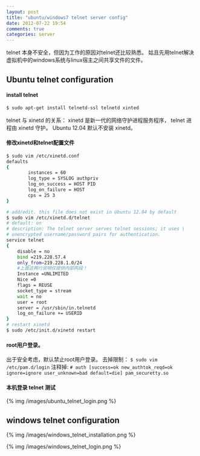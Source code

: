 ```yaml
---
layout: post
title: "ubuntu/windows7 telnet server config"
date: 2012-07-22 19:54
comments: true
categories: server
---
```


telnet 本身不安全，但因为工作的原因对telnet还比较熟悉。
姑且先用telnet解决虚拟机中的windows系统与linux宿主之间共享文件的文件。

<!--more-->

Ubuntu telnet configuration
--------------------

#### install telnet

``` bash install telnet
$ sudo apt-get install telnetd-ssl telnetd xinted
```
telnet 与 xinetd 的关系：
xinetd 是新一代的网络守护进程服务程序，
telnet 进程由 xinetd 守护。
Ubuntu 12.04 默认不安装 xinetd。

#### 修改xinetd和telnet配置文件

``` bash config xinetd and telnet
$ sudo vim /etc/xinetd.conf
defaults
{
        instances = 60
        log_type = SYSLOG authpriv
        log_on_success = HOST PID
        log_on_failure = HOST
        cps = 25 3
}

# add/edit. this file does not exist in Ubuntu 12.04 by default
$ sudo vim /etc/xinetd.d/telnet
# default: on
# description: The telnet server serves telnet sessions; it uses \
# unencrypted username/password pairs for authentication.
service telnet 
{
	disable = no 
	bind =219.228.57.4 
	only_from=219.228.1.0/24 
	#上面这两行说明仅提供内部网段！ 
	Instance =UNLIMITED 
	Nice =0
	flags = REUSE
	socket_type = stream
	wait = no
	user = root
	server = /usr/sbin/in.telnetd
	log_on_failure += USERID
}
# restart xinetd
$ sudo /etc/init.d/xinetd restart
```

#### root用户登录。

出于安全考虑，默认禁止root用户登录。
去掉限制：
`$ sudo vim /etc/pam.d/login`
注释掉:
`# auth [success=ok new_authtok_reqd=ok ignore=ignore user_unknown=bad default=die] pam_securetty.so`

#### 本机登录 telnet 测试

{% img /images/ubuntu_telnet_login.png %}

windows telnet configuration
----------------------------

{% img /images/windows_telnet_installation.png %}

{% img /images/windows_telnet_login.png %}

